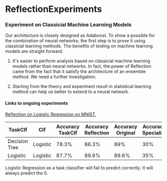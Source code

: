 # ReflectionExperiments

### Experiment on Classicial Machine Learning Models
Our architecture is closely designed as Adaboost. To show a possible for the combination of neural networks; the first step is to prove it using classicial learning methods. The benefits of testing on machine learning models are straight forward. 

1. It's easier to perform analysis based on classicial machine learning models rather than neural networks. In fact, the power of Reflection came from the fact that it satisfy the architecture of an ensemble method. We need a further investigation. 

2. Starting from the theory and experiment result in statistical learning method can help us better to extend to a neural network. 

#### Links to ongoing experiments
[Reflection on Logistic Regression on MNIST.](https://colab.research.google.com/drive/1c2f6P50Cb6KJV2c3lLNhbQwgfaBfs-50)

|TaskClf|Clf|Accuracy TaskClf|Accuracy Reflection|Accuracy Original|Accuracy Specialist|
|-------------|--------|-----|----|-----|-----|
|Decision Tree|Logistic|78.3%|86.3%|89%|30%|
|Logistic|Logistic|87.7%|89.6%|89.6%|35%|

Logistic Regression as a task classifier will fail to predict correctly. It will always predict the 0. 
